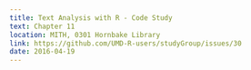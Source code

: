 ```yaml
---
title: Text Analysis with R - Code Study
text: Chapter 11
location: MITH, 0301 Hornbake Library
link: https://github.com/UMD-R-users/studyGroup/issues/30
date: 2016-04-19
---
```

